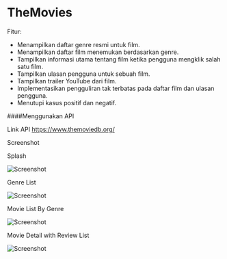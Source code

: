 # TheMovies
 
Fitur:

* Menampilkan daftar genre resmi untuk film.
* Menampilkan daftar film menemukan berdasarkan genre.
* Tampilkan informasi utama tentang film ketika pengguna mengklik salah satu film.
* Tampilkan ulasan pengguna untuk sebuah film.
* Tampilkan trailer YouTube dari film.
* Implementasikan pengguliran tak terbatas pada daftar film dan ulasan pengguna.
* Menutupi kasus positif dan negatif.


####Menggunakan API

Link API https://www.themoviedb.org/


Screenshot

Splash

![Screenshot](https://raw.githubusercontent.com/ekohendratno/TheMovies/main/screenshot/img1.jpg)

Genre List

![Screenshot](https://raw.githubusercontent.com/ekohendratno/TheMovies/main/screenshot/img2.jpg)

Movie List By Genre

![Screenshot](https://raw.githubusercontent.com/ekohendratno/TheMovies/main/screenshot/img3.jpg)

Movie Detail with Review List

![Screenshot](https://raw.githubusercontent.com/ekohendratno/TheMovies/main/screenshot/img4.jpg)

